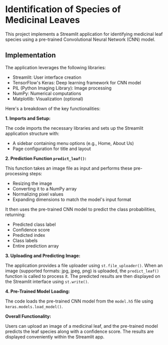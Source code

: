 # Identification of Species of Medicinal Leaves

This project implements a Streamlit application for identifying medicinal leaf species using a pre-trained Convolutional Neural Network (CNN) model.

## Implementation

The application leverages the following libraries:

* Streamlit: User interface creation
* TensorFlow's Keras: Deep learning framework for CNN model
* PIL (Python Imaging Library): Image processing
* NumPy: Numerical computations
* Matplotlib: Visualization (optional)

Here's a breakdown of the key functionalities:

**1. Imports and Setup:**

The code imports the necessary libraries and sets up the Streamlit application structure with:

* A sidebar containing menu options (e.g., Home, About Us)
* Page configuration for title and layout

**2. Prediction Function `predict_leaf()`:**

This function takes an image file as input and performs these pre-processing steps:

* Resizing the image
* Converting it to a NumPy array
* Normalizing pixel values
* Expanding dimensions to match the model's input format

It then uses the pre-trained CNN model to predict the class probabilities, returning:

* Predicted class label
* Confidence score
* Predicted index
* Class labels
* Entire prediction array

**3. Uploading and Predicting Image:**

The application provides a file uploader using `st.file_uploader()`. When an image (supported formats: jpg, jpeg, png) is uploaded, the `predict_leaf()` function is called to process it. The predicted results are then displayed on the Streamlit interface using `st.write()`.

**4. Pre-Trained Model Loading:**

The code loads the pre-trained CNN model from the `model.h5` file using `keras.models.load_model()`.

**Overall Functionality:**

Users can upload an image of a medicinal leaf, and the pre-trained model predicts the leaf species along with a confidence score. The results are displayed conveniently within the Streamlit app.
